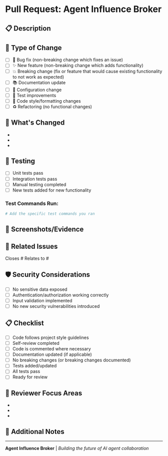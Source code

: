 # Pull Request: Agent Influence Broker

## 📋 Description
<!-- Provide a brief description of the changes in this PR -->


## 🎯 Type of Change
<!-- Mark the relevant option with an "x" -->
- [ ] 🐛 Bug fix (non-breaking change which fixes an issue)
- [ ] ✨ New feature (non-breaking change which adds functionality)
- [ ] 💥 Breaking change (fix or feature that would cause existing functionality to not work as expected)
- [ ] 📚 Documentation update
- [ ] 🔧 Configuration change
- [ ] 🧪 Test improvements
- [ ] 🎨 Code style/formatting changes
- [ ] ♻️ Refactoring (no functional changes)

## 🚀 What's Changed
<!-- List the main changes -->
- 
- 
- 

## 🧪 Testing
<!-- Describe the tests you ran to verify your changes -->
- [ ] Unit tests pass
- [ ] Integration tests pass
- [ ] Manual testing completed
- [ ] New tests added for new functionality

### Test Commands Run:
```bash
# Add the specific test commands you ran
```

## 📸 Screenshots/Evidence
<!-- If applicable, add screenshots or logs to help explain your changes -->


## 🔗 Related Issues
<!-- Link any related issues -->
Closes #
Relates to #

## 🛡️ Security Considerations
<!-- Any security implications of this change -->
- [ ] No sensitive data exposed
- [ ] Authentication/authorization working correctly
- [ ] Input validation implemented
- [ ] No new security vulnerabilities introduced

## 📋 Checklist
<!-- Mark completed items with an "x" -->
- [ ] Code follows project style guidelines
- [ ] Self-review completed
- [ ] Code is commented where necessary
- [ ] Documentation updated (if applicable)
- [ ] No breaking changes (or breaking changes documented)
- [ ] Tests added/updated
- [ ] All tests pass
- [ ] Ready for review

## 🎯 Reviewer Focus Areas
<!-- What should reviewers pay special attention to? -->
- 
- 
- 

## 📝 Additional Notes
<!-- Any additional information for reviewers -->


---
**Agent Influence Broker** | *Building the future of AI agent collaboration*
